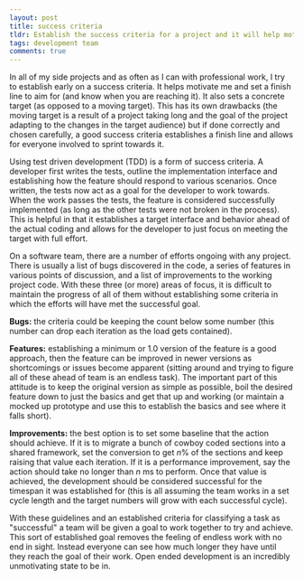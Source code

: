 ```yaml
---
layout: post
title: success criteria
tldr: Establish the success criteria for a project and it will help motivate
tags: development team
comments: true
---
```

In all of my side projects and as often as I can with professional work, I try to
establish early on a success criteria.  It helps motivate me and set a finish line
to aim for (and know when you are reaching it).  It also sets a concrete target
(as opposed to a moving target).  This has its own drawbacks (the moving target is
a result of a project taking long and the goal of the project adapting to the
changes in the target audience) but if done correctly and chosen carefully, a good
success criteria establishes a finish line and allows for everyone involved to
sprint towards it.

Using test driven development (TDD) is a form of success criteria.  A developer 
first writes the tests, outline the implementation interface and establishing how
the feature should respond to various scenarios.  Once written, the tests now act
as a goal for the developer to work towards.  When the work passes the tests, the
feature is considered successfully implemented (as long as the other tests were not
broken in the process).  This is helpful in that it establishes a target interface
and behavior ahead of the actual coding and allows for the developer to just focus
on meeting the target with full effort.

On a software team, there are a number of efforts ongoing with any project.  There
is usually a list of bugs discovered in the code, a series of features in various
points of discussion, and a list of improvements to the working project code.  With
these three (or more) areas of focus, it is difficult to maintain the progress of
all of them without establishing some criteria in which the efforts will have met
the successful goal.  

**Bugs:** the criteria could be keeping the count below some number (this number 
can drop each iteration as the load gets contained).  

**Features:** establishing a minimum or 1.0 version of the feature is a good 
approach, then the feature can be improved in newer versions as shortcomings
or issues become apparent (sitting around and trying to figure all of these ahead
of team is an endless task).  The important part of this attitude is to keep the
original version as simple as possible, boil the desired feature down to just the
basics and get that up and working (or maintain a mocked up prototype and use this
to establish the basics and see where it falls short).  

**Improvements:** the best option is to set some baseline that the action should 
achieve.  If it is to migrate a bunch of cowboy coded sections into a shared 
framework, set the conversion to get *n*% of the sections and keep raising that 
value each iteration.  If it is a performance improvement, say the action should 
take no longer than *n* ms to perform.  Once that value is achieved, the 
development should be considered successful for the timespan it was established 
for (this is all assuming the team works in a set cycle length and the target 
numbers will grow with each successful cycle).

With these guidelines and an established criteria for classifying a task as 
"successful" a team will be given a goal to work together to try and achieve.  This
sort of established goal removes the feeling of endless work with no end in sight.
Instead everyone can see how much longer they have until they reach the goal of
their work.  Open ended development is an incredibly unmotivating state to be in.
